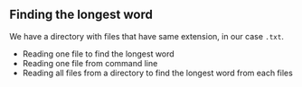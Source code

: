 Finding the longest word
--

We have a directory with files that have same extension, in our case `.txt`.

* Reading one file to find the longest word
* Reading one file from command line
* Reading all files from a directory to find the longest word from each files